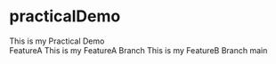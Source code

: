 # practicalDemo
This is my Practical Demo
<br>
FeatureA
This is my FeatureA Branch
This is my FeatureB Branch
main
